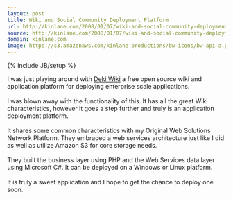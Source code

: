 ```yaml
---
layout: post
title: Wiki and Social Community Deployment Platform
url: http://kinlane.com/2008/01/07/wiki-and-social-community-deployment-platform/
source: http://kinlane.com/2008/01/07/wiki-and-social-community-deployment-platform/
domain: kinlane.com
image: https://s3.amazonaws.com/kinlane-productions/bw-icons/bw-api-a.png
---
```

{% include JB/setup %}<p>
     I was just playing around with <a href="http://wiki.mindtouch.com">Deki Wiki</a> a free open source wiki and application platform for deploying enterprise scale applications.
     <br />
     <br />
     I was blown away with the functionality of this. It has all the great Wiki characteristics, however it goes a step further and truly is an application deployment platform.
     <br />
     <br />
     It shares some common characteristics with my Original Web Solutions Network Platform. They embraced a web services architecture just like I did as well as utilize Amazon S3 for core storage needs.
     <br />
     <br />
     They built the business layer using PHP and the Web Services data layer using Microsoft C#. It can be deployed on a Windows or Linux platform.
     <br />
     <br />
     It is truly a sweet application and I hope to get the chance to deploy one soon.
</p>